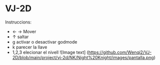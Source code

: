 # VJ-2D

Instruccions:
- ← → Mover
- ↑ saltar
- g activar o desactivar godmode
- k parecer la llave
- 1,2,3 elecionar el nivell
![Image text] (https://github.com/Wenqi2/VJ-2D/blob/main/project/vj-2d/NK/Night%20Knight/images/pantalla.png)
